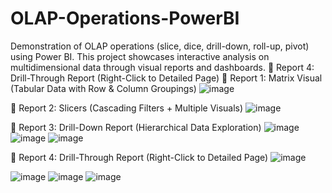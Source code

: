 # OLAP-Operations-PowerBI
Demonstration of OLAP operations (slice, dice, drill-down, roll-up, pivot) using Power BI. This project showcases interactive analysis on multidimensional data through visual reports and dashboards.
🔹 Report 4: Drill-Through Report (Right-Click to Detailed Page)
🔹 Report 1: Matrix Visual (Tabular Data with Row & Column Groupings)
![image](https://github.com/user-attachments/assets/b20b4441-232c-4d9c-8f2e-72335dd0b96e)

🔹 Report 2: Slicers (Cascading Filters + Multiple Visuals)
![image](https://github.com/user-attachments/assets/7d11830d-79c1-4395-8880-b38bc17c09d1)

🔹 Report 3: Drill-Down Report (Hierarchical Data Exploration)
![image](https://github.com/user-attachments/assets/cd220946-32d8-4d0f-a7f6-4a2463a26041)    ![image](https://github.com/user-attachments/assets/4c956f65-0d96-488b-a077-b21037df25d4)    ![image](https://github.com/user-attachments/assets/41d7ab56-8ae5-470f-9eba-9aa6b0698629)

🔹 Report 4: Drill-Through Report (Right-Click to Detailed Page)
![image](https://github.com/user-attachments/assets/94167d1c-92df-4da6-ac0d-58dbb2905bb0)

![image](https://github.com/user-attachments/assets/b5f8be64-c993-4a15-8c6b-a84f619e5098)    ![image](https://github.com/user-attachments/assets/4c956f65-0d96-488b-a077-b21037df25d4)    ![image](https://github.com/user-attachments/assets/377f6ed8-ae91-473b-8f31-7786d2fd8803)









